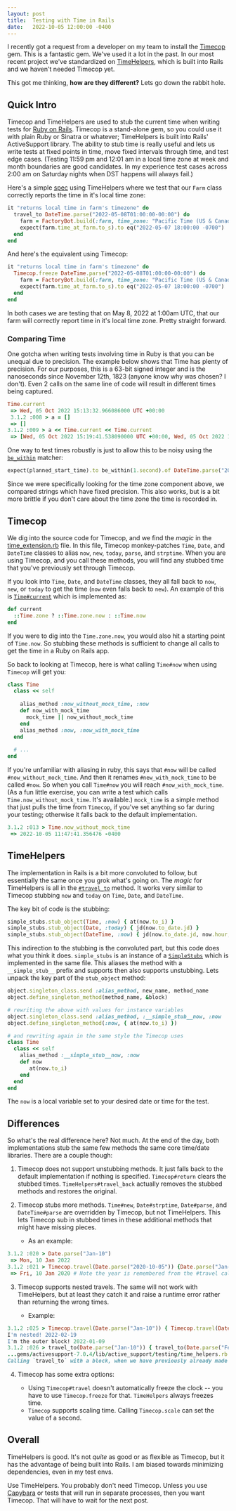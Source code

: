 ```yaml
---
layout: post
title:  Testing with Time in Rails
date:   2022-10-05 12:00:00 -0400
---
```


I recently got a request from a developer on my team to install the [Timecop](https://github.com/travisjeffery/timecop) gem.
This is a fantastic gem.
We've used it a lot in the past.
In our most recent project we've standardized on [TimeHelpers](https://api.rubyonrails.org/classes/ActiveSupport/Testing/TimeHelpers.html), which is built into Rails and we haven't needed Timecop yet.

This got me thinking, __how are they different?__ Lets go down the rabbit hole.

## Quick Intro

Timecop and TimeHelpers are used to stub the current time when writing tests for [Ruby on Rails](https://rubyonrails.org/).
Timecop is a stand-alone gem, so you could use it with plain Ruby or Sinatra or whatever; TimeHelpers is built into Rails' ActiveSupport library.
The ability to stub time is really useful and lets us write tests at fixed points in time, move fixed intervals through time, and test edge cases.
(Testing 11:59 pm and 12:01 am in a local time zone at week and month boundaries are good candidates. In my experience test cases across 2:00 am on Saturday nights when DST happens will always fail.)

Here's a simple [spec](https://rspec.info/) using TimeHelpers where we test that our `Farm` class correctly reports the time in it's local time zone:

```ruby
it "returns local time in farm's timezone" do
  travel_to DateTime.parse("2022-05-08T01:00:00-00:00") do
    farm = FactoryBot.build(:farm, time_zone: "Pacific Time (US & Canada)")
    expect(farm.time_at_farm.to_s).to eq("2022-05-07 18:00:00 -0700")
  end
end
```

And here's the equivalent using Timecop:

```ruby
it "returns local time in farm's timezone" do
  Timecop.freeze DateTime.parse("2022-05-08T01:00:00-00:00") do
    farm = FactoryBot.build(:farm, time_zone: "Pacific Time (US & Canada)")
    expect(farm.time_at_farm.to_s).to eq("2022-05-07 18:00:00 -0700")
  end
end
```

In both cases we are testing that on May 8, 2022 at 1:00am UTC, that our farm will correctly report time in it's local time zone. Pretty straight forward.

### Comparing Time

One gotcha when writing tests involving time in Ruby is that you can be unequal due to precision.
The example below shows that Time has plenty of precision.
For our purposes, this is a 63-bit signed integer and is the nanoseconds since November 12th, 1823 (anyone know why was chosen? I don't).
Even 2 calls on the same line of code will result in different times being captured.

```ruby
Time.current
 => Wed, 05 Oct 2022 15:13:32.966086000 UTC +00:00
 3.1.2 :008 > a = []
 => []
3.1.2 :009 > a << Time.current << Time.current
 => [Wed, 05 Oct 2022 15:19:41.538090000 UTC +00:00, Wed, 05 Oct 2022 15:19:41.538223000 UTC +00:00]
 ```

 One way to test times robustly is just to allow this to be noisy using the [`be_within`](https://relishapp.com/rspec/rspec-expectations/v/3-11/docs/built-in-matchers/be-within-matcher) matcher:

  ```ruby
 expect(planned_start_time).to be_within(1.second).of DateTime.parse("2022-05-24T17:00:00-00:00")
 ```

 Since we were specifically looking for the time zone component above, we compared strings which have fixed precision. This also works, but is a bit more brittle if you don't care about the time zone the time is recorded in.  

## Timecop

We dig into the source code for Timecop, and we find the _magic_ in the [time_extension.rb](https://github.com/travisjeffery/timecop/blob/master/lib/timecop/time_extensions.rb)
file. In this file, Timecop monkey-patches `Time`, `Date`, and `DateTime` classes to alias `now`, `new`, `today`, `parse`, and `strptime`.
When you are using Timecop, and you call these methods, you will find any stubbed time that you've previously set through Timecop.

If you look into `Time`, `Date`, and `DateTime` classes, they all fall back to `now`, `new`, or `today` to get the time (`now` even falls back to `new`).
An example of this is [`Time#current`](https://github.com/rails/rails/blob/8015c2c2cf5c8718449677570f372ceb01318a32/activesupport/lib/active_support/core_ext/time/calculations.rb#L39)
which is implemented as:

```ruby
def current
  ::Time.zone ? ::Time.zone.now : ::Time.now
end
```

If you were to dig into the `Time.zone.now`, you would also hit a starting point of `Time.now`. So stubbing these methods is sufficient to change all calls to get the time in a Ruby on Rails app.

So back to looking at Timecop, here is what calling `Time#now` when using `Timecop` will get you:

```ruby
class Time
  class << self
  
    alias_method :now_without_mock_time, :now
    def now_with_mock_time
      mock_time || now_without_mock_time
    end
    alias_method :now, :now_with_mock_time
  end
  
  # ...
end
```

If you're unfamiliar with aliasing in ruby, this says that `#now` will be called `#now_without_mock_time`.
And then it renames `#new_with_mock_time` to be called `#now`. So when you call `Time#now` you will reach `#now_with_mock_time`.
(As a fun little exercise, you can write a test which calls `Time.now_without_mock_time`. It's available.)
`mock_time` is a simple method that just pulls the time from `Timecop`, if you've set anything so far during your testing;
otherwise it falls back to the default implementation.

```ruby
3.1.2 :013 > Time.now_without_mock_time
 => 2022-10-05 11:47:41.356476 -0400
 ```

## TimeHelpers

The implementation in Rails is a bit more convoluted to follow, but essentially the same once you grok what's going on.
The _magic_ for TimeHelpers is all in the [`#travel_to`](https://github.com/rails/rails/blob/48661542a2607d55f436438fe21001d262e61fec/activesupport/lib/active_support/testing/time_helpers.rb#L113)
method. It works very similar to Timecop stubbing `now` and `today` on `Time`, `Date`, and `DateTime`.

The key bit of code is the stubbing:

```ruby
simple_stubs.stub_object(Time, :now) { at(now.to_i) }
simple_stubs.stub_object(Date, :today) { jd(now.to_date.jd) }
simple_stubs.stub_object(DateTime, :now) { jd(now.to_date.jd, now.hour, now.min, now.sec, Rational(now.utc_offset, 86400)) }
```

This indirection to the stubbing is the convoluted part, but this code does what you think it does. `simple_stubs` is an instance of a [`SimpleStubs`](https://github.com/rails/rails/blob/48661542a2607d55f436438fe21001d262e61fec/activesupport/lib/active_support/testing/time_helpers.rb#L10)
which is implemented in the same file. This aliases the method with a `__simple_stub__` prefix and supports then also supports unstubbing.
Lets unpack the key part of the `stub_object` method:

```ruby
object.singleton_class.send :alias_method, new_name, method_name
object.define_singleton_method(method_name, &block)

# rewriting the above with values for instance variables
object.singleton_class.send :alias_method, :__simple_stub__now, :now
object.define_singleton_method(:now, { at(now.to_i) })

# and rewriting again in the same style the Timecop uses
class Time 
  class << self
    alias_method :__simple_stub__now, :now
    def now
       at(now.to_i)
    end
  end
end
```

The `now` is a local variable set to your desired date or time for the test.

## Differences

So what's the real difference here? Not much. At the end of the day, both implementations stub the same few methods the same core time/date libraries.
There are a couple though:

1. Timecop does not support unstubbing methods. It just falls back to the default implementation if nothing is specified.
`Timecop#return` clears the stubbed times.
`TimeHelpers#travel_back` actually removes the stubbed methods and restores the original.

2. Timecop stubs more methods. `Time#new`, `Date#strptime`, `Date#parse`, and `DateTime#parse` are overridden by Timecop, but not TimeHelpers.
This lets Timecop sub in stubbed times in these additional methods that might have missing pieces.

    - As an example:

```ruby
3.1.2 :020 > Date.parse("Jan-10")
 => Mon, 10 Jan 2022
3.1.2 :021 > Timecop.travel(Date.parse("2020-10-05")) {Date.parse("Jan-10")}
 => Fri, 10 Jan 2020 # Note the year is remembered from the #travel call
```

3. Timecop supports nested travels.
The same will not work with TimeHelpers, but at least they catch it and raise a runtime error rather than returning the wrong times.

    - Example:

```ruby
3.1.2 :025 > Timecop.travel(Date.parse("Jan-10")) { Timecop.travel(Date.parse("Feb-20")) { puts "I'm nested! #{Date.today}" }; puts "I'm the outer block! #{Date.today}" }
I'm nested! 2022-02-19
I'm the outer block! 2022-01-09
3.1.2 :026 > travel_to(Date.parse("Jan-10")) { travel_to(Date.parse("Feb-20")) { }}
...gems/activesupport-7.0.4/lib/active_support/testing/time_helpers.rb:154:in `travel_to':  (RuntimeError)
Calling `travel_to` with a block, when we have previously already made a call to `travel_to`, can lead to confusing time stubbing.
```

4. Timecop has some extra options:

    - Using `Timecop#travel` doesn't automatically freeze the clock -- you have to use `Timecop.freeze` for that. `TimeHelpers` always freezes time.
    - `Timecop` supports scaling time. Calling `Timecop.scale` can set the value of a second.

## Overall

TimeHelpers is good. It's not _quite_ as good or as flexible as Timecop, but it has the advantage of being built into Rails. I am biased towards minimizing dependencies, even in my test envs.

Use TimeHelpers. You probably don't need Timecop.
Unless you use [Capybara](https://github.com/teamcapybara/capybara) or tests that will run in separate processes, then you want Timecop.
That will have to wait for the next post.
